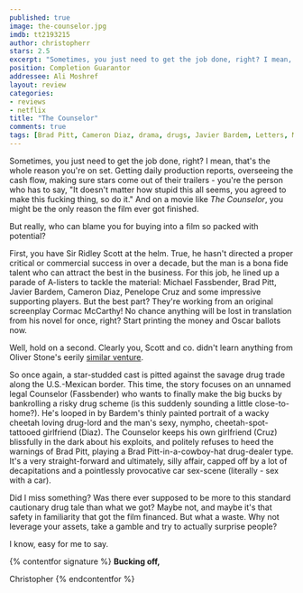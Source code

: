 ```yaml
---
published: true
image: the-counselor.jpg
imdb: tt2193215
author: christopherr 
stars: 2.5
excerpt: "Sometimes, you just need to get the job done, right? I mean, that's the whole reason you're on set."
position: Completion Guarantor
addressee: Ali Moshref
layout: review
categories:
- reviews
- netflix
title: "The Counselor"
comments: true
tags: [Brad Pitt, Cameron Diaz, drama, drugs, Javier Bardem, Letters, Michael Fassbender, Penelope Cruz, ridley scott]
---
```

Sometimes, you just need to get the job done, right? I mean, that's the whole reason you're on set. Getting daily production reports, overseeing the cash flow, making sure stars come out of their trailers - you're the person who has to say, "It doesn't matter how stupid this all seems, you agreed to make this fucking thing, so do it." And on a movie like _The Counselor_, you might be the only reason the film ever got finished.

But really, who can blame you for buying into a film so packed with potential?

First, you have Sir Ridley Scott at the helm. True, he hasn't directed a proper critical or commercial success in over a decade, but the man is a bona fide talent who can attract the best in the business. For this job, he lined up a parade of A-listers to tackle the material: Michael Fassbender, Brad Pitt, Javier Bardem, Cameron Diaz, Penelope Cruz and some impressive supporting players. But the best part? They're working from an original screenplay Cormac McCarthy! No chance anything will be lost in translation from his novel for once, right? Start printing the money and Oscar ballots now.

Well, hold on a second. Clearly you, Scott and co. didn't learn anything from Oliver Stone's eerily [similar venture][1].

   [1]: /content/2012/7/6/savages.html

So once again, a star-studded cast is pitted against the savage drug trade along the U.S.-Mexican border. This time, the story focuses on an unnamed legal Counselor (Fassbender) who wants to finally make the big bucks by bankrolling a risky drug scheme (is this suddenly sounding a little close-to-home?). He's looped in by Bardem's thinly painted portrait of a wacky cheetah loving drug-lord and the man's sexy, nympho, cheetah-spot-tattooed girlfriend (Diaz). The Counselor keeps his own girlfriend (Cruz) blissfully in the dark about his exploits, and politely refuses to heed the warnings of Brad Pitt, playing a Brad Pitt-in-a-cowboy-hat drug-dealer type. It's a very straight-forward and ultimately, silly affair, capped off by a lot of decapitations and a pointlessly provocative car sex-scene (literally - sex with a car). 

Did I miss something? Was there ever supposed to be more to this standard cautionary drug tale than what we got? Maybe not, and maybe it's that safety in familiarity that got the film financed. But what a waste. Why not leverage your assets, take a gamble and try to actually surprise people?

I know, easy for me to say.

{% contentfor signature %}
**Bucking off,**

Christopher
{% endcontentfor %}